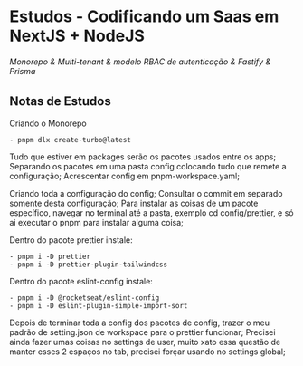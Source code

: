# Estudos - Codificando um Saas em NextJS + NodeJS

###### Monorepo & Multi-tenant & modelo RBAC de autenticação & Fastify & Prisma

## Notas de Estudos

Criando o Monorepo

```
- pnpm dlx create-turbo@latest

```

Tudo que estiver em packages serão os pacotes usados entre os apps;
Separando os pacotes em uma pasta config colocando tudo que remete a configuração;
Acrescentar config em pnpm-workspace.yaml;

Criando toda a configuração do config; Consultar o commit em separado somente desta configuração;
Para instalar as coisas de um pacote específico, navegar no terminal até a pasta, exemplo cd config/prettier, e só ai executar o pnpm para instalar alguma coisa;

Dentro do pacote prettier instale:

```
- pnpm i -D prettier
- pnpm i -D prettier-plugin-tailwindcss

```

Dentro do pacote eslint-config instale:

```
- pnpm i -D @rocketseat/eslint-config
- pnpm i -D eslint-plugin-simple-import-sort

```

Depois de terminar toda a config dos pacotes de config, trazer o meu padrão de setting.json de workspace para o prettier funcionar;
Precisei ainda fazer umas coisas no settings de user, muito xato essa questão de manter esses 2 espaços no tab, precisei forçar usando no settings global;
